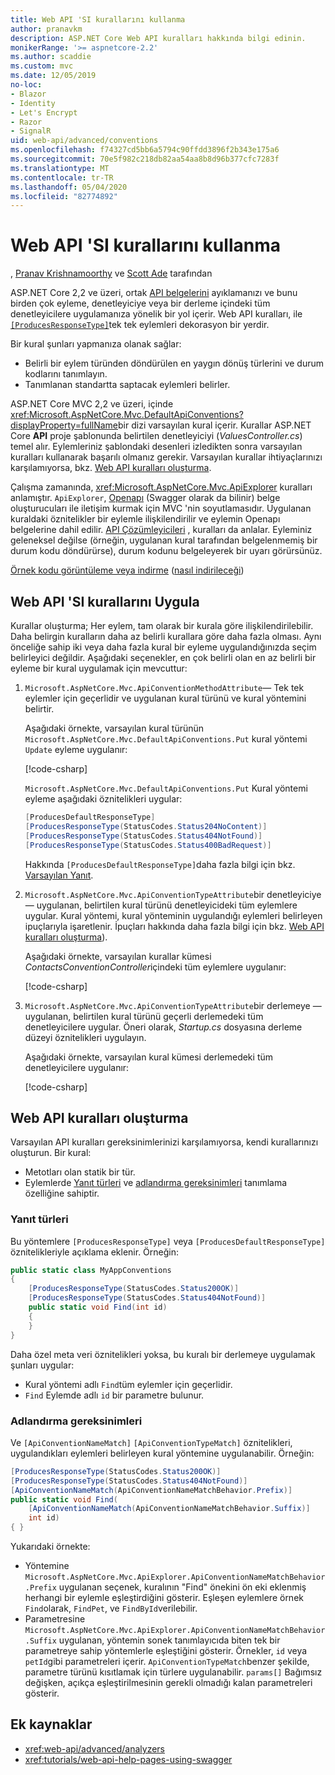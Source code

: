 ```yaml
---
title: Web API 'SI kurallarını kullanma
author: pranavkm
description: ASP.NET Core Web API kuralları hakkında bilgi edinin.
monikerRange: '>= aspnetcore-2.2'
ms.author: scaddie
ms.custom: mvc
ms.date: 12/05/2019
no-loc:
- Blazor
- Identity
- Let's Encrypt
- Razor
- SignalR
uid: web-api/advanced/conventions
ms.openlocfilehash: f74327cd5bb6a5794c90ffdd3896f2b343e175a6
ms.sourcegitcommit: 70e5f982c218db82aa54aa8b8d96b377cfc7283f
ms.translationtype: MT
ms.contentlocale: tr-TR
ms.lasthandoff: 05/04/2020
ms.locfileid: "82774892"
---
```

# <a name="use-web-api-conventions"></a>Web API 'SI kurallarını kullanma

, [Pranav Krishnamoorthy](https://github.com/pranavkm) ve [Scott Ade](https://github.com/scottaddie) tarafından

ASP.NET Core 2,2 ve üzeri, ortak [API belgelerini](xref:tutorials/web-api-help-pages-using-swagger) ayıklamanızı ve bunu birden çok eyleme, denetleyiciye veya bir derleme içindeki tüm denetleyicilere uygulamanıza yönelik bir yol içerir. Web API kuralları, ile [`[ProducesResponseType]`](xref:Microsoft.AspNetCore.Mvc.ProducesResponseTypeAttribute)tek tek eylemleri dekorasyon bir yerdir.

Bir kural şunları yapmanıza olanak sağlar:

* Belirli bir eylem türünden döndürülen en yaygın dönüş türlerini ve durum kodlarını tanımlayın.
* Tanımlanan standartta saptacak eylemleri belirler.

ASP.NET Core MVC 2,2 ve üzeri, içinde <xref:Microsoft.AspNetCore.Mvc.DefaultApiConventions?displayProperty=fullName>bir dizi varsayılan kural içerir. Kurallar ASP.NET Core **API** proje şablonunda belirtilen denetleyiciyi (*ValuesController.cs*) temel alır. Eylemleriniz şablondaki desenleri izledikten sonra varsayılan kuralları kullanarak başarılı olmanız gerekir. Varsayılan kurallar ihtiyaçlarınızı karşılamıyorsa, bkz. [Web API kuralları oluşturma](#create-web-api-conventions).

Çalışma zamanında, <xref:Microsoft.AspNetCore.Mvc.ApiExplorer> kuralları anlamıştır. `ApiExplorer`, [Openapı](https://www.openapis.org/) (Swagger olarak da bilinir) belge oluşturucuları ile iletişim kurmak için MVC 'nin soyutlamasıdır. Uygulanan kuraldaki öznitelikler bir eylemle ilişkilendirilir ve eylemin Openapı belgelerine dahil edilir. [API Çözümleyicileri](xref:web-api/advanced/analyzers) , kuralları da anlalar. Eyleminiz geleneksel değilse (örneğin, uygulanan kural tarafından belgelenmemiş bir durum kodu döndürürse), durum kodunu belgeleyerek bir uyarı görürsünüz.

[Örnek kodu görüntüleme veya indirme](https://github.com/dotnet/AspNetCore.Docs/tree/master/aspnetcore/web-api/advanced/conventions/sample) ([nasıl indirileceği](xref:index#how-to-download-a-sample))

## <a name="apply-web-api-conventions"></a>Web API 'SI kurallarını Uygula

Kurallar oluşturma; Her eylem, tam olarak bir kurala göre ilişkilendirilebilir. Daha belirgin kuralların daha az belirli kurallara göre daha fazla olması. Aynı önceliğe sahip iki veya daha fazla kural bir eyleme uygulandığınızda seçim belirleyici değildir. Aşağıdaki seçenekler, en çok belirli olan en az belirli bir eyleme bir kural uygulamak için mevcuttur:

1. `Microsoft.AspNetCore.Mvc.ApiConventionMethodAttribute`&mdash; Tek tek eylemler için geçerlidir ve uygulanan kural türünü ve kural yöntemini belirtir.

    Aşağıdaki örnekte, varsayılan kural türünün `Microsoft.AspNetCore.Mvc.DefaultApiConventions.Put` kural yöntemi `Update` eyleme uygulanır:

    [!code-csharp[](conventions/sample/Controllers/ContactsConventionController.cs?name=snippet_ApiConventionMethod&highlight=3)]

    `Microsoft.AspNetCore.Mvc.DefaultApiConventions.Put` Kural yöntemi eyleme aşağıdaki öznitelikleri uygular:

    ```csharp
    [ProducesDefaultResponseType]
    [ProducesResponseType(StatusCodes.Status204NoContent)]
    [ProducesResponseType(StatusCodes.Status404NotFound)]
    [ProducesResponseType(StatusCodes.Status400BadRequest)]
    ```

    Hakkında `[ProducesDefaultResponseType]`daha fazla bilgi için bkz. [Varsayılan Yanıt](https://swagger.io/docs/specification/describing-responses/#default).

1. `Microsoft.AspNetCore.Mvc.ApiConventionTypeAttribute`bir denetleyiciye &mdash; uygulanan, belirtilen kural türünü denetleyicideki tüm eylemlere uygular. Kural yöntemi, kural yönteminin uygulandığı eylemleri belirleyen ipuçlarıyla işaretlenir. İpuçları hakkında daha fazla bilgi için bkz. [Web API kuralları oluşturma](#create-web-api-conventions)).

    Aşağıdaki örnekte, varsayılan kurallar kümesi *ContactsConventionController*içindeki tüm eylemlere uygulanır:

    [!code-csharp[](conventions/sample/Controllers/ContactsConventionController.cs?name=snippet_ApiConventionTypeAttribute&highlight=2)]

1. `Microsoft.AspNetCore.Mvc.ApiConventionTypeAttribute`bir derlemeye &mdash; uygulanan, belirtilen kural türünü geçerli derlemedeki tüm denetleyicilere uygular. Öneri olarak, *Startup.cs* dosyasına derleme düzeyi öznitelikleri uygulayın.

    Aşağıdaki örnekte, varsayılan kural kümesi derlemedeki tüm denetleyicilere uygulanır:

    [!code-csharp[](conventions/sample/Startup.cs?name=snippet_ApiConventionTypeAttribute&highlight=1)]

## <a name="create-web-api-conventions"></a>Web API kuralları oluşturma

Varsayılan API kuralları gereksinimlerinizi karşılamıyorsa, kendi kurallarınızı oluşturun. Bir kural:

* Metotları olan statik bir tür.
* Eylemlerde [Yanıt türleri](#response-types) ve [adlandırma gereksinimleri](#naming-requirements) tanımlama özelliğine sahiptir.

### <a name="response-types"></a>Yanıt türleri

Bu yöntemlere `[ProducesResponseType]` veya `[ProducesDefaultResponseType]` öznitelikleriyle açıklama eklenir. Örneğin:

```csharp
public static class MyAppConventions
{
    [ProducesResponseType(StatusCodes.Status200OK)]
    [ProducesResponseType(StatusCodes.Status404NotFound)]
    public static void Find(int id)
    {
    }
}
```

Daha özel meta veri öznitelikleri yoksa, bu kuralı bir derlemeye uygulamak şunları uygular:

* Kural yöntemi adlı `Find`tüm eylemler için geçerlidir.
* `Find` Eylemde adlı `id` bir parametre bulunur.

### <a name="naming-requirements"></a>Adlandırma gereksinimleri

Ve `[ApiConventionNameMatch]` `[ApiConventionTypeMatch]` öznitelikleri, uygulandıkları eylemleri belirleyen kural yöntemine uygulanabilir. Örneğin:

```csharp
[ProducesResponseType(StatusCodes.Status200OK)]
[ProducesResponseType(StatusCodes.Status404NotFound)]
[ApiConventionNameMatch(ApiConventionNameMatchBehavior.Prefix)]
public static void Find(
    [ApiConventionNameMatch(ApiConventionNameMatchBehavior.Suffix)]
    int id)
{ }
```

Yukarıdaki örnekte:

* Yöntemine `Microsoft.AspNetCore.Mvc.ApiExplorer.ApiConventionNameMatchBehavior.Prefix` uygulanan seçenek, kuralının "Find" önekini ön eki eklenmiş herhangi bir eylemle eşleştirdiğini gösterir. Eşleşen eylemlere örnek `Find`olarak, `FindPet`, ve `FindById`verilebilir.
* Parametresine `Microsoft.AspNetCore.Mvc.ApiExplorer.ApiConventionNameMatchBehavior.Suffix` uygulanan, yöntemin sonek tanımlayıcıda biten tek bir parametreye sahip yöntemlerle eşleştiğini gösterir. Örnekler, `id` veya `petId`gibi parametreleri içerir. `ApiConventionTypeMatch`benzer şekilde, parametre türünü kısıtlamak için türlere uygulanabilir. `params[]` Bağımsız değişken, açıkça eşleştirilmesinin gerekli olmadığı kalan parametreleri gösterir.

## <a name="additional-resources"></a>Ek kaynaklar

* <xref:web-api/advanced/analyzers>
* <xref:tutorials/web-api-help-pages-using-swagger>
